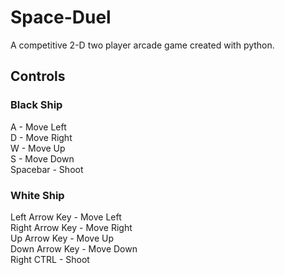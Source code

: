 # Space-Duel
A competitive 2-D two player arcade game created with python.  

## Controls
### Black Ship
A - Move Left\
D - Move Right\
W - Move Up\
S - Move Down\
Spacebar - Shoot

### White Ship
Left Arrow Key - Move Left\
Right Arrow Key - Move Right\
Up Arrow Key - Move Up\
Down Arrow Key - Move Down\
Right CTRL - Shoot


